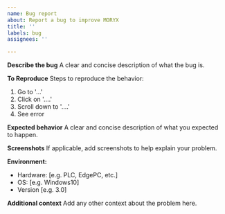 ```yaml
---
name: Bug report
about: Report a bug to improve MORYX
title: ''
labels: bug
assignees: ''

---
```


**Describe the bug**
A clear and concise description of what the bug is.

**To Reproduce**
Steps to reproduce the behavior:
1. Go to '...'
2. Click on '....'
3. Scroll down to '....'
4. See error

**Expected behavior**
A clear and concise description of what you expected to happen.

**Screenshots**
If applicable, add screenshots to help explain your problem.

**Environment:**
 - Hardware: [e.g. PLC, EdgePC, etc.]
 - OS: [e.g. Windows10]
 - Version [e.g. 3.0]

**Additional context**
Add any other context about the problem here.

